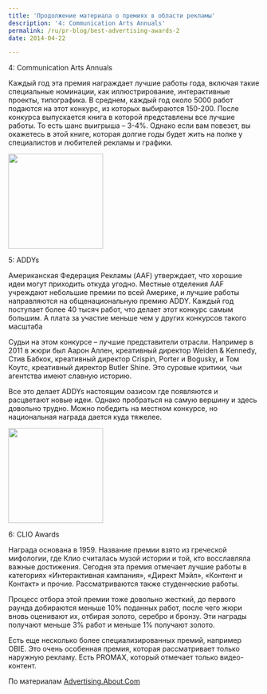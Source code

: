```yaml
---
title: 'Продолжение материала о премиях в области рекламы'
description: '4: Communication Arts Annuals'
permalink: /ru/pr-blog/best-advertising-awards-2
date: 2014-04-22

---
```


4: Communication Arts Annuals

Каждый год эта премия награждает лучшие работы года, включая такие специальные номинации, как иллюстрирование, интерактивные проекты, типографика. В среднем, каждый год около 5000 работ  подаются на этот конкурс, из которых выбираются 150-200. После конкурса выпускается книга в которой представлены все лучшие работы. То есть шанс выигрыша – 3-4%. Однако если вам повезет, вы окажетесь в этой книге, которая долгие годы будет жить на полке у специалистов и любителей рекламы и графики.

<img src="{{ site.assets }}/upload/ADDY_A_Gold_HiRes.jpg" alt="" class="post__img" width="190">

5:  ADDYs

Американская Федерация Рекламы (AAF) утверждает, что хорошие идеи могут приходить откуда угодно. Местные отделения AAF учреждают небольшие премии по всей Америке, и лучшие работы направляются на общенациональную премию  ADDY. Каждый год поступает более 40 тысяч работ, что делает этот конкурс самым большим. А плата за участие меньше чем у других конкурсов такого масштаба

Судьи на этом конкурсе – лучшие представители отрасли. Например в 2011 в жюри был Аарон Аллен, креативный директор Weiden & Kennedy, Стив Бабкок, креативный директор Crispin, Porter и Bogusky, и Том Коутс, креативный директор Butler Shine. Это суровые критики, чьи агентства имеют славную историю.

Все это делает ADDYs настоящим оазисом где появляются и расцветают новые идеи. Однако пробраться на самую вершину и здесь довольно трудно. Можно победить  на местном конкурсе, но национальная награда дается куда тяжелее.

<img src="{{ site.assets }}/upload/ClioAward.JPG" alt="" class="post__img" width="190">

6:  CLIO Awards

Награда основана в 1959. Название премии взято из греческой мифологии, где Клио считалась музой истории и той, кто восславляла важные достижения. Сегодня эта премия отмечает лучшие работы в категориях «Интерактивная кампания», «Директ Мэйл», «Контент и Контакт» и прочие. Рассматриваются также студенческие работы.

Процесс отбора этой премии тоже довольно жесткий, до первого раунда добираются меньше 10% поданных работ, после чего жюри вновь оценивают их, отбирая золото, серебро и бронзу. Эти награды получают меньше 3% работ и меньше 1% получают золото.

Есть еще несколько более специализированных премий, например OBIE. Это очень особенная премия, которая рассматривает только наружную рекламу. Есть PROMAX, который отмечает только видео-контент.

По материалам <a href="http://advertising.about.com/od/advertisingglossarya/a/The-Advertising-Awards-That-Matter.htm">Advertising.About.Com</a>

